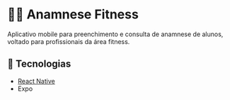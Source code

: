 # 🏋️‍♀️ Anamnese Fitness

Aplicativo mobile para preenchimento e consulta de anamnese de alunos, voltado para profissionais da área fitness.

## 📱 Tecnologias

- [React Native](https://reactnative.dev/)
- Expo 
